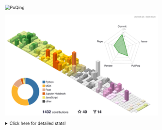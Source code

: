![PuQing](https://user-images.githubusercontent.com/27223114/171565019-9a56fae6-b08b-421f-99db-7e830da42371.png)

![](./profile-3d-contrib/profile-season-animate.svg)

<details>
<summary>Click here for detailed stats!</summary>

<!--START_SECTION:waka-->
![Lines of code](https://img.shields.io/badge/From%20Hello%20World%20I%27ve%20Written-1.3%20million%20lines%20of%20code-blue)

**🐱 My GitHub Data** 

> 📦 397.1 kB Used in GitHub's Storage 
 > 
> 🚫 Not Opted to Hire
 > 
> 📜 46 Public Repositories 
 > 
> 🔑 29 Private Repositories 
 > 
**I'm an Early 🐤** 

```text
🌞 Morning                418 commits         █░░░░░░░░░░░░░░░░░░░░░░░░   05.88 % 
🌆 Daytime                3274 commits        ████████████░░░░░░░░░░░░░   46.03 % 
🌃 Evening                1500 commits        █████░░░░░░░░░░░░░░░░░░░░   21.09 % 
🌙 Night                  1920 commits        ███████░░░░░░░░░░░░░░░░░░   27.00 % 
```


📊 **This Week I Spent My Time On** 

```text
💬 Programming Languages: 
Python                   26 hrs 4 mins       ███████████████░░░░░░░░░░   59.42 % 
Browsing                 8 hrs 27 mins       █████░░░░░░░░░░░░░░░░░░░░   19.26 % 
Fish Touching            1 hr 51 mins        █░░░░░░░░░░░░░░░░░░░░░░░░   04.24 % 
Searching                1 hr 44 mins        █░░░░░░░░░░░░░░░░░░░░░░░░   03.97 % 
YAML                     1 hr 30 mins        █░░░░░░░░░░░░░░░░░░░░░░░░   03.45 % 

🔥 Editors: 
VS Code                  28 hrs 17 mins      ████████████████░░░░░░░░░   64.45 % 
Chrome                   14 hrs 15 mins      ████████░░░░░░░░░░░░░░░░░   32.49 % 
fish                     53 mins             █░░░░░░░░░░░░░░░░░░░░░░░░   02.04 % 
Obsidian                 26 mins             ░░░░░░░░░░░░░░░░░░░░░░░░░   01.01 % 

💻 Operating System: 
Linux                    27 hrs 40 mins      ████████████████░░░░░░░░░   63.04 % 
Mac                      16 hrs 13 mins      █████████░░░░░░░░░░░░░░░░   36.96 % 
```


<!--END_SECTION:waka-->
</details>

